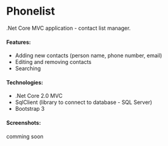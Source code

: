 # Phonelist
.Net Core MVC application - contact list manager.

#### Features:
- Adding new contacts (person name, phone number, email)
- Editing and removing contacts
- Searching 

#### Technologies:
- .Net Core 2.0 MVC
- SqlClient (library to connect to database - SQL Server)
- Bootstrap 3

#### Screenshots:
comming soon
